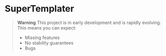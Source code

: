 # SuperTemplater

> **Warning** This project is in early development and is rapidly evolving.
> This means you can expect:
> * Missing features
> * No stability guarantees
> * Bugs
